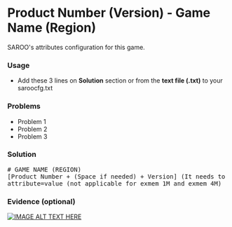 # Product Number (Version) - Game Name (Region)

SAROO's attributes configuration for this game.

### Usage

- Add these 3 lines on **Solution** section or from the **text file (.txt)** to your saroocfg.txt

### Problems

- Problem 1
- Problem 2
- Problem 3

### Solution

<pre># GAME NAME (REGION)
[Product Number + (Space if needed) + Version] (It needs to be 16 characters in brackets, otherwise it won't work!)
attribute=value (not applicable for exmem_1M and exmem_4M)</pre>

### Evidence (optional)

[![IMAGE ALT TEXT HERE](https://img.youtube.com/vi/YOUTUBE_VIDEO_ID_HERE/0.jpg)](https://www.youtube.com/watch?v=YOUTUBE_VIDEO_ID_HERE)